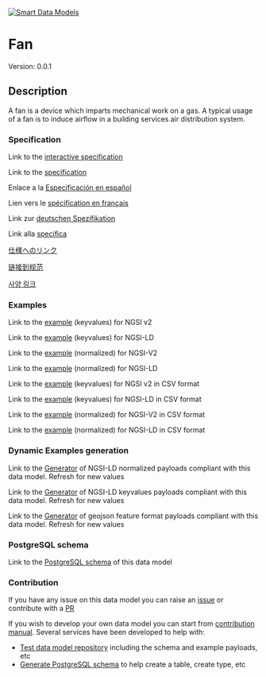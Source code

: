 [![Smart Data Models](https://smartdatamodels.org/wp-content/uploads/2022/01/SmartDataModels_logo.png "Logo")](https://smartdatamodels.org)
# Fan
Version: 0.0.1

## Description 

A fan is a device which imparts mechanical work on a gas. A typical usage of a fan is to induce airflow in a building services air distribution system.
### Specification

Link to the [interactive specification](https://swagger.lab.fiware.org/?url=https://smart-data-models.github.io/dataModel.S4BLDG/Fan/swagger.yaml)

Link to the [specification](https://github.com/smart-data-models/dataModel.S4BLDG/blob/master/Fan/doc/spec.md)

Enlace a la [Especificación en español](https://github.com/smart-data-models/dataModel.S4BLDG/blob/master/Fan/doc/spec_ES.md)

Lien vers le [spécification en français](https://github.com/smart-data-models/dataModel.S4BLDG/blob/master/Fan/doc/spec_FR.md)

Link zur [deutschen Spezifikation](https://github.com/smart-data-models/dataModel.S4BLDG/blob/master/Fan/doc/spec_DE.md)

Link alla [specifica](https://github.com/smart-data-models/dataModel.S4BLDG/blob/master/Fan/doc/spec_IT.md)

[仕様へのリンク](https://github.com/smart-data-models/dataModel.S4BLDG/blob/master/Fan/doc/spec_JA.md)

[链接到规范](https://github.com/smart-data-models/dataModel.S4BLDG/blob/master/Fan/doc/spec_ZH.md)

[사양 링크](https://github.com/smart-data-models/dataModel.S4BLDG/blob/master/Fan/doc/spec_KO.md)
### Examples

Link to the [example](https://smart-data-models.github.io/dataModel.S4BLDG/Fan/examples/example.json) (keyvalues) for NGSI v2

Link to the [example](https://smart-data-models.github.io/dataModel.S4BLDG/Fan/examples/example.jsonld) (keyvalues) for NGSI-LD

Link to the [example](https://smart-data-models.github.io/dataModel.S4BLDG/Fan/examples/example-normalized.json) (normalized) for NGSI-V2

Link to the [example](https://smart-data-models.github.io/dataModel.S4BLDG/Fan/examples/example-normalized.jsonld) (normalized) for NGSI-LD

Link to the [example](https://github.com/smart-data-models/dataModel.S4BLDG/blob/master/Fan/examples/example.json.csv) (keyvalues) for NGSI v2 in CSV format

Link to the [example](https://github.com/smart-data-models/dataModel.S4BLDG/blob/master/Fan/examples/example.jsonld.csv) (keyvalues) for NGSI-LD in CSV format

Link to the [example](https://github.com/smart-data-models/dataModel.S4BLDG/blob/master/Fan/examples/example-normalized.json.csv) (normalized) for NGSI-V2 in CSV format

Link to the [example](https://github.com/smart-data-models/dataModel.S4BLDG/blob/master/Fan/examples/example-normalized.jsonld.csv) (normalized) for NGSI-LD in CSV format
### Dynamic Examples generation

Link to the [Generator](https://smartdatamodels.org/extra/ngsi-ld_generator.php?schemaUrl=https://raw.githubusercontent.com/smart-data-models/dataModel.S4BLDG/master/Fan/schema.json&email=info@smartdatamodels.org) of NGSI-LD normalized payloads compliant with this data model. Refresh for new values

Link to the [Generator](https://smartdatamodels.org/extra/ngsi-ld_generator_keyvalues.php?schemaUrl=https://raw.githubusercontent.com/smart-data-models/dataModel.S4BLDG/master/Fan/schema.json&email=info@smartdatamodels.org) of NGSI-LD keyvalues payloads compliant with this data model. Refresh for new values

Link to the [Generator](https://smartdatamodels.org/extra/geojson_features_generator.php?schemaUrl=https://raw.githubusercontent.com/smart-data-models/dataModel.S4BLDG/master/Fan/schema.json&email=info@smartdatamodels.org) of geojson feature format payloads compliant with this data model. Refresh for new values
### PostgreSQL schema

Link to the [PostgreSQL schema](https://github.com/smart-data-models/dataModel.S4BLDG/blob/master/Fan/schema.sql) of this data model
### Contribution

 If you have any issue on this data model you can raise an [issue](https://github.com/smart-data-models/dataModel.S4BLDG/issues)  or contribute with a [PR](https://github.com/smart-data-models/dataModel.S4BLDG/pulls)

 If you wish to develop your own data model you can start from [contribution manual](https://bit.ly/contribution_manual). Several services have been developed to help with: 
 - [Test data model repository](https://smartdatamodels.org/index.php/data-models-contribution-api/) including the schema and example payloads, etc
 - [Generate PostgreSQL schema](https://smartdatamodels.org/index.php/sql-service/) to help create a table, create type, etc